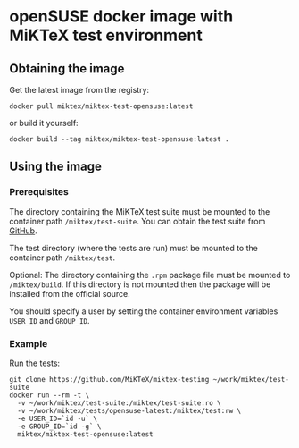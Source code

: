 # openSUSE docker image with MiKTeX test environment

## Obtaining the image

Get the latest image from the registry:

    docker pull miktex/miktex-test-opensuse:latest

or build it yourself:

    docker build --tag miktex/miktex-test-opensuse:latest .

## Using the image

### Prerequisites

The directory containing the MiKTeX test suite must be mounted to the
container path `/miktex/test-suite`.  You can obtain the test suite
from [GitHub](https://github.com/MiKTeX/miktex-testing).

The test directory (where the tests are run) must be mounted to the
container path `/miktex/test`.

Optional: The directory containing the `.rpm` package file must be
mounted to `/miktex/build`.  If this directory is not mounted then the
package will be installed from the official source.

You should specify a user by setting the container environment
variables `USER_ID` and `GROUP_ID`.

### Example

Run the tests:

    git clone https://github.com/MiKTeX/miktex-testing ~/work/miktex/test-suite
    docker run --rm -t \
      -v ~/work/miktex/test-suite:/miktex/test-suite:ro \
      -v ~/work/miktex/tests/opensuse-latest:/miktex/test:rw \
      -e USER_ID=`id -u` \
      -e GROUP_ID=`id -g` \
      miktex/miktex-test-opensuse:latest
